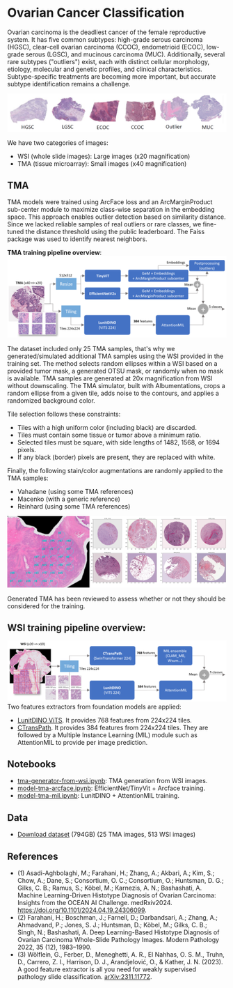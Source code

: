 # Ovarian Cancer Classification

Ovarian carcinoma is the deadliest cancer of the female reproductive system. It has five common subtypes: high-grade serous carcinoma (HGSC), clear-cell ovarian carcinoma (CCOC), endometrioid (ECOC), low-grade serous (LGSC), and mucinous carcinoma (MUC). Additionally, several rare subtypes ("outliers") exist, each with distinct cellular morphology, etiology, molecular and genetic profiles, and clinical characteristics. Subtype-specific treatments are becoming more important, but accurate subtype identification remains a challenge.

![Subtypes](classes.png)

We have two categories of images:
 - WSI (whole slide images): Large images (x20 magnification)
 - TMA (tissue microarray): Small images (x40 magnification)

## TMA
TMA models were trained using ArcFace loss and an ArcMarginProduct sub-center module to maximize class-wise separation in the embedding space. This approach enables outlier detection based on similarity distance. Since we lacked reliable samples of real outliers or rare classes, we fine-tuned the distance threshold using the public leaderboard. The Faiss package was used to identify nearest neighbors.

**TMA training pipeline overview**:
![TMA pipeline overview](pipeline_tma_model.png)

The dataset included only 25 TMA samples, that's why we generated/simulated additional TMA samples using the WSI provided in the training set.
The method selects random ellipses within a WSI based on a provided tumor mask, a generated OTSU mask, or randomly when no mask is available. TMA samples are generated at 20x magnification from WSI without downscaling.
The TMA simulator, built with Albumentations, crops a random ellipse from a given tile, adds noise to the contours, and applies a randomized background color.

Tile selection follows these constraints:

- Tiles with a high uniform color (including black) are discarded.
- Tiles must contain some tissue or tumor above a minimum ratio.
- Selected tiles must be square, with side lengths of 1482, 1568, or 1694 pixels.
- If any black (border) pixels are present, they are replaced with white.

Finally, the following stain/color augmentations are randomly applied to the TMA samples:
- Vahadane (using some TMA references)
- Macenko (with a generic reference)
- Reinhard (using some TMA references) 

![TMA generation](tma_generated.png)

Generated TMA has been reviewed to assess whether or not they should be considered for the training.

## WSI training pipeline overview:
![WSI pipeline overview](pipeline_wsi_model.png)
Two features extractors from foundation models are applied:
- [LunitDINO ViTS](https://github.com/lunit-io/benchmark-ssl-pathology). It provides 768 features from 224x224 tiles.
- [CTransPath](https://github.com/Xiyue-Wang/TransPath). It provides 384 features from 224x224 tiles.
They are followed by a Multiple Instance Learning (MIL) module such as AttentionMIL to provide per image prediction.


## Notebooks
- [tma-generator-from-wsi.ipynb](https://github.com/LSWRD/Ovarian-Cancer-Classification/blob/main/tma-generator-from-wsi.ipynb): TMA generation from WSI images.
- [model-tma-arcface.ipynb](https://github.com/LSWRD/Ovarian-Cancer-Classification/blob/main/model-tma-arcface.ipynb): EfficientNet/TinyVit + Arcface training.
- [model-tma-mil.ipynb](https://github.com/LSWRD/Ovarian-Cancer-Classification/blob/main/model-tma-mil.ipynb): LunitDINO + AttentionMIL training.


## Data
- [Download dataset](https://www.kaggle.com/competitions/UBC-OCEAN/data) (794GB)
  (25 TMA images, 513 WSI images)

## References
- (1) Asadi-Aghbolaghi, M.; Farahani, H.; Zhang, A.; Akbari, A.; Kim, S.; Chow, A.; Dane, S.; Consortium, O. C.; Consortium, O.; Huntsman, D. G.; Gilks, C. B.; Ramus, S.; Köbel, M.; Karnezis, A. N.; Bashashati, A. Machine Learning-Driven Histotype Diagnosis of Ovarian Carcinoma: Insights from the OCEAN AI Challenge. medRxiv2024. https://doi.org/10.1101/2024.04.19.24306099.
- (2) Farahani, H.; Boschman, J.; Farnell, D.; Darbandsari, A.; Zhang, A.; Ahmadvand, P.; Jones, S. J.; Huntsman, D.; Köbel, M.; Gilks, C. B.; Singh, N.; Bashashati, A. Deep Learning-Based Histotype Diagnosis of Ovarian Carcinoma Whole-Slide Pathology Images. Modern Pathology 2022, 35 (12), 1983–1990.
- (3) Wölflein, G., Ferber, D., Meneghetti, A. R., El Nahhas, O. S. M., Truhn, D., Carrero, Z. I., Harrison, D. J., Arandjelović, O., & Kather, J. N. (2023). A good feature extractor is all you need for weakly supervised pathology slide classification. [arXiv:2311.11772](https://arxiv.org/abs/2311.11772v5).

